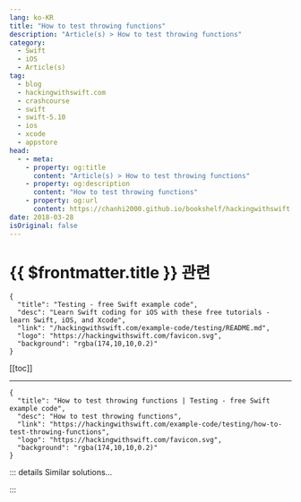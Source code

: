 ```yaml
---
lang: ko-KR
title: "How to test throwing functions"
description: "Article(s) > How to test throwing functions"
category:
  - Swift
  - iOS
  - Article(s)
tag: 
  - blog
  - hackingwithswift.com
  - crashcourse
  - swift
  - swift-5.10
  - ios
  - xcode
  - appstore
head:
  - - meta:
    - property: og:title
      content: "Article(s) > How to test throwing functions"
    - property: og:description
      content: "How to test throwing functions"
    - property: og:url
      content: https://chanhi2000.github.io/bookshelf/hackingwithswift.com/example-code/testing/how-to-test-throwing-functions.html
date: 2018-03-28
isOriginal: false
---
```


# {{ $frontmatter.title }} 관련

```component VPCard
{
  "title": "Testing - free Swift example code",
  "desc": "Learn Swift coding for iOS with these free tutorials - learn Swift, iOS, and Xcode",
  "link": "/hackingwithswift.com/example-code/testing/README.md",
  "logo": "https://hackingwithswift.com/favicon.svg",
  "background": "rgba(174,10,10,0.2)"
}
```

[[toc]]

---

```component VPCard
{
  "title": "How to test throwing functions | Testing - free Swift example code",
  "desc": "How to test throwing functions",
  "link": "https://hackingwithswift.com/example-code/testing/how-to-test-throwing-functions",
  "logo": "https://hackingwithswift.com/favicon.svg",
  "background": "rgba(174,10,10,0.2)"
}
```

<!-- TODO: 작성 -->

<!-- 
One of the many brilliant features of Swift’s error handling system is its ability to throw errors during tests and have them considered as failures. That is, if you mark your test using `throws` you run any throwing code inside that test and if it throws an error the test will be marked as a failure.

For example, if I have an `ImageGenerator` struct that has a throwing method called `generateImages()`, I could test it out using code like this:

```swift
func testFailingExample() throws {
    let generator = ImageGenerator()
    let result = try generator.generateImages()
    XCTAssertTrue(result, "Image generation should complete successfully.")
}
```

That creates an instance of the struct, attempts to run its `generateImages()` method, then asserts that the result of the method was true. If `generateImages()` throws an error it won’t be caught inside the test - there’s no `do`/`catch` blocks in there - so instead it will bubble up to the `XCTestCase`, which will automatically mark the test as being failed.

Although this approach works well for individual throwing methods like you see above, I don’t think you should use it for more complex tests because you can mask failures too easily. If you have three throwing function calls inside a single test, it’s a better idea to wrap them individually in `do`/`catch` blocks so you can deal with the error inline by calling `XCTFail()` at the point of failure.

-->

::: details Similar solutions…

<!--
/quick-start/concurrency/how-to-call-async-throwing-functions">How to call async throwing functions 
/example-code/testing/how-to-test-asynchronous-functions-using-expectation">How to test asynchronous functions using expectation() 
/example-code/language/what-is-a-throwing-function">What is a throwing function? 
/example-code/testing/how-to-do-conditional-test-tear-down-using-addteardownblock">How to do conditional test tear down using addTeardownBlock() 
/example-code/language/how-to-pass-the-fizz-buzz-test">How to pass the Fizz Buzz test</a>
-->

:::

